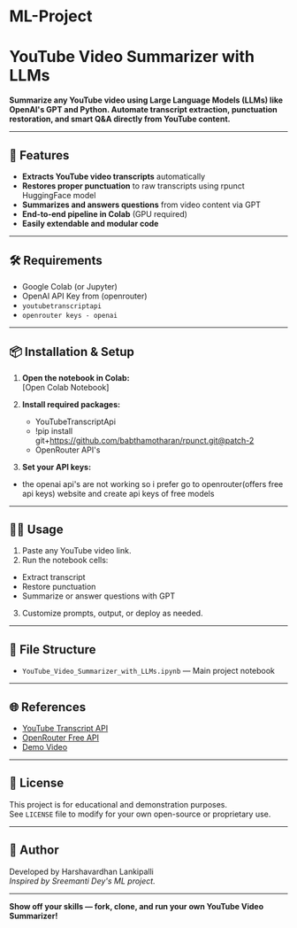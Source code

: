 # ML-Project

# YouTube Video Summarizer with LLMs

**Summarize any YouTube video using Large Language Models (LLMs) like OpenAI's GPT and Python. Automate transcript extraction, punctuation restoration, and smart Q&A directly from YouTube content.**

---

## 🚀 Features

- **Extracts YouTube video transcripts** automatically
- **Restores proper punctuation** to raw transcripts using rpunct HuggingFace model
- **Summarizes and answers questions** from video content via GPT
- **End-to-end pipeline in Colab** (GPU required)
- **Easily extendable and modular code**

---

## 🛠️ Requirements

- Google Colab (or Jupyter)
- OpenAI API Key from (openrouter)
- `youtubetranscriptapi`
- `openrouter keys - openai`

---

## 📦 Installation & Setup

1. **Open the notebook in Colab:**  
   [Open Colab Notebook]
2. **Install required packages:**  
   - YouTubeTranscriptApi
   - !pip install git+https://github.com/babthamotharan/rpunct.git@patch-2
   - OpenRouter API's

3. **Set your API keys:**  
- the openai api's are not working so i prefer go to openrouter(offers free api keys) website and create api keys of free models

---

## 🏃‍♂️ Usage

1. Paste any YouTube video link.
2. Run the notebook cells:
- Extract transcript
- Restore punctuation
- Summarize or answer questions with GPT
3. Customize prompts, output, or deploy as needed.

---

## 📁 File Structure

- `YouTube_Video_Summarizer_with_LLMs.ipynb` — Main project notebook

---

## 🌐 References

- [YouTube Transcript API](https://github.com/jdepoix/youtube-transcript-api)
- [OpenRouter Free API](https://openrouter.ai/openai/gpt-oss-20b:free/api)
- [Demo Video](https://youtu.be/xDQL3vWwcp0?si=5bJZjSy1FhX153yb)

---

## 📜 License

This project is for educational and demonstration purposes.  
See `LICENSE` file to modify for your own open-source or proprietary use.

---

## 👤 Author

Developed by Harshavardhan Lankipalli  
*Inspired by Sreemanti Dey's ML project.*

---

**Show off your skills — fork, clone, and run your own YouTube Video Summarizer!**

